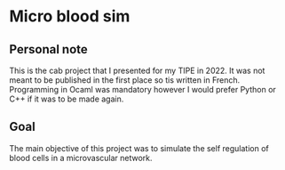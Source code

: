 # Micro blood sim

## Personal note
This is the cab project that I presented for my TIPE in 2022. It was not meant to be published in the first place so tis written in French.
Programming in Ocaml was mandatory however I would prefer Python or C++ if it was to be made again.

## Goal
The main objective of this project was to simulate the self regulation of blood cells in a microvascular network.
